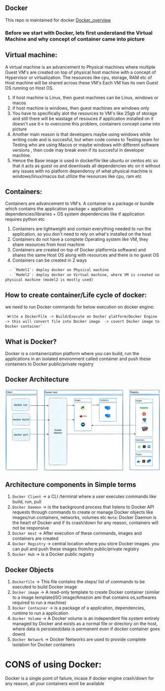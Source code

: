 ## Docker
This repo is maintained for docker
[Docker_overview](https://docs.docker.com/get-started/overview/)

### Before we start with Docker, lets first understand the Virtual Machine and why concept of container came into picture

## Virtual machine:
A virtual machine is an advancement to Physical machines where multiple Guest VM's are created on top of physical host machine with a concept of Hypervisor or virtualization.
The resources like cpu, storage, RAM etc  of Host machine will be shared across these VM's
Each VM has its own Guest OS running on Host OS.
    
  1. if host machine is Linux, then guest machines can be Linux, windows or macos
  2. if host machine is windows, then guest machines are windows only
  3. You have to specifically alot the resources to VM's like 25gb of storage and still there will be wastage of resouces if application installed on it doesn't use it-> to overcome this problem, containers concept came into picture
  4. Another main reason is that developers maybe using windows while writing code and is succesful, but when code comes to Testing team for Testing who are using Macos or maybe windows with different software versions , then code may break even if its succesful  in developer machine. 
  5. Hence the Base image is used in dockerfile like ubuntu or centos etc so that it acts as guest os and downloads all dependencies etc on it without any issues with no platform dependency of what physical machine is windows/linux/macos but utilize the resources like cpu, ram etc

## Containers:
Containers are advancement to VM's. 
A container is a package or bundle which contains the application package + application dependencies/libraries + OS system dependencies like if application requires python etc

  1. Containers are lightweight and contain everything needed to run the application, so you don't need to rely on what's installed on the host
  2. Containers do not have a complete Operating system like VM, they share resources from host machine
  3. Containers are created on top of Docker platform(a software) and shares the same Host OS along with resources and there is no guest OS
  4. Containers can be created in 2 ways 
  ```
    - `Model1`: deploy docker on Physical machine 
    - `Model2`: deploy docker on Virtual machine, where VM is created on physical machine (model2 is mostly used)
  ```

## How to create container/Life cycle of docker: 
   we need to run  Docker commands for below execution on docker engine:
 ```
  Write a DockerFile -> Build/Execute on Docker platform/Docker Engine -> this will convert file into Docker image  -> covert Docker image to Docker container`
  ```

## What is Docker?
 Docker is a containerization platform where you can build, run the applications in an isolated environment called container and push these containers to Docker public/private registry

## Docker Architecture

![Docker_Architecture](docker_architecture.png)

## Architecture components in Simple terms

1. `Docker Client` -> a CLI /terminal where a user executes commands like build, run, pull
2. `Docker Daemon` -> is the background process that listens to Docker API requests through commands to create or manage Docker objects like images/run containers, networks, volumes etc
`Note`: Docker Daemon is the heart of Docker and if its crash/down for any reason, containers will not be responsive
3. `Docker Host` -> After execution of these commands, images and containers are created
4. `Docker Registry` -> central location where you store Docker images. you can pull and push these images from/to public/private registry
5. `Docker Hub` -> is a Docker public registry 

## Docker Objects
1. `Dockerfile` -> This file contains the steps/ list of commands to be executed to build Docker image
2. `Docker image` -> A read-only template to create Docker container (similar to a image template(ISO image/Amazon ami that contains os,softwares required to run a machine)
3. `Docker Container` -> is a package of a application, dependencies, runtime to run a application
4. `Docker Volume` -> A Docker volume is an independent file system entirely managed by Docker and exists as a normal file or directory on the host, where data is persisted(data is permanent even if docker container goes down)
5. `Docker Network` -> Docker Networks are used to provide complete isolation for Docker containers

# CONS of using Docker:

Docker is a single point of failure, incase if docker engine crash/down for any reason, all your containers wont be available


